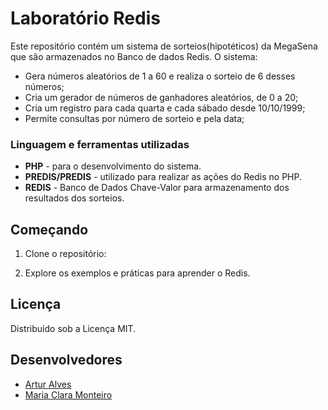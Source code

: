 # Laboratório Redis

Este repositório contém um sistema de sorteios(hipotéticos) da MegaSena que são armazenados no Banco de dados Redis. O sistema:

- Gera números aleatórios de 1 a 60 e realiza o sorteio de 6 desses números;
- Cria um gerador de números de ganhadores aleatórios, de 0 a 20;
- Cria um registro para cada quarta e cada sábado desde 10/10/1999;
- Permite consultas por número de sorteio e pela data;


### Linguagem e ferramentas utilizadas
- **PHP** - para o desenvolvimento do sistema.
- **PREDIS/PREDIS** - utilizado para realizar as ações do Redis no PHP.
- **REDIS** - Banco de Dados Chave-Valor para armazenamento dos resultados dos sorteios.


## Começando

1. Clone o repositório:

2. Explore os exemplos e práticas para aprender o Redis.


## Licença

Distribuído sob a Licença MIT.

## Desenvolvedores

- [Artur Alves](https://github.com/Arturoliveira1212)
- [Maria Clara Monteiro](https://github.com/mariaclaramonteirop)
